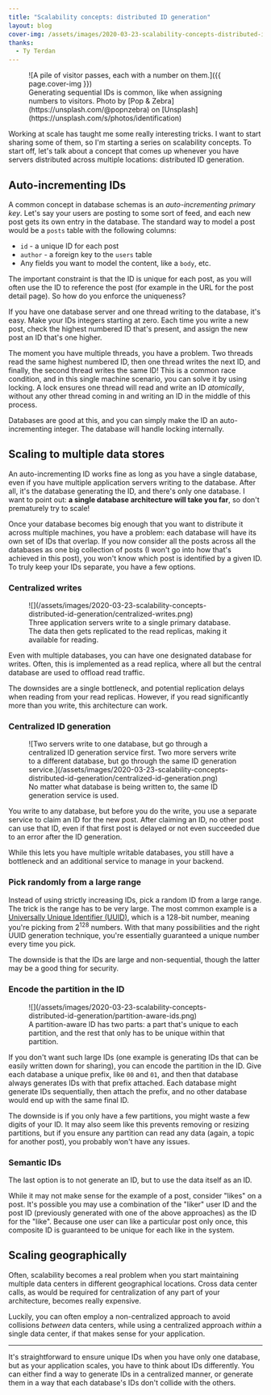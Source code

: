 ```yaml
---
title: "Scalability concepts: distributed ID generation"
layout: blog
cover-img: /assets/images/2020-03-23-scalability-concepts-distributed-id-generation/cover-ids.jpg
thanks:
  - Ty Terdan
---
```


<figure markdown="1">
![A pile of visitor passes, each with a number on them.]({{ page.cover-img }})
<figcaption markdown="1">Generating sequential IDs is common, like when assigning numbers to visitors. Photo by [Pop & Zebra](https://unsplash.com/@popnzebra) on [Unsplash](https://unsplash.com/s/photos/identification)
</figcaption>
</figure>

Working at scale has taught me some really interesting tricks. I want to start sharing some of them, so I'm starting a series on scalability concepts. To start off, let's talk about a concept that comes up whenever you have servers distributed across multiple locations: distributed ID generation.

## Auto-incrementing IDs

A common concept in database schemas is an _auto-incrementing primary key_. Let's say your users are posting to some sort of feed, and each new post gets its own entry in the database. The standard way to model a post would be a `posts` table with the following columns:

- `id` - a unique ID for each post
- `author` - a foreign key to the `users` table
- Any fields you want to model the content, like a `body`, etc.

The important constraint is that the ID is unique for each post, as you will often use the ID to reference the post (for example in the URL for the post detail page). So how do you enforce the uniqueness?

If you have one database server and one thread writing to the database, it's easy. Make your IDs integers starting at zero. Each time you write a new post, check the highest numbered ID that's present, and assign the new post an ID that's one higher.

The moment you have multiple threads, you have a problem. Two threads read the same highest numbered ID, then one thread writes the next ID, and finally, the second thread writes the same ID! This is a common race condition, and in this single machine scenario, you can solve it by using locking. A lock ensures one thread will read and write an ID _atomically_, without any other thread coming in and writing an ID in the middle of this process.

Databases are good at this, and you can simply make the ID an auto-incrementing integer. The database will handle locking internally.

## Scaling to multiple data stores

An auto-incrementing ID works fine as long as you have a single database, even if you have multiple application servers writing to the database. After all, it's the database generating the ID, and there's only one database. I want to point out: **a single database architecture will take you far**, so don't prematurely try to scale!

Once your database becomes big enough that you want to distribute it across multiple machines, you have a problem: each database will have its own set of IDs that overlap. If you now consider all the posts across all the databases as one big collection of posts (I won't go into how that's achieved in this post), you won't know which post is identified by a given ID. To truly keep your IDs separate, you have a few options.

### Centralized writes

<figure markdown="1">
![](/assets/images/2020-03-23-scalability-concepts-distributed-id-generation/centralized-writes.png)
<figcaption>Three application servers write to a single primary database. The data then gets replicated to the read replicas, making it available for reading.</figcaption>
</figure>

Even with multiple databases, you can have one designated database for writes. Often, this is implemented as a read replica, where all but the central database are used to offload read traffic.

The downsides are a single bottleneck, and potential replication delays when reading from your read replicas. However, if you read significantly more than you write, this architecture can work.

### Centralized ID generation

<figure markdown="1">
![Two servers write to one database, but go through a centralized ID generation service first. Two more servers write to a different database, but go through the same ID generation service.](/assets/images/2020-03-23-scalability-concepts-distributed-id-generation/centralized-id-generation.png)
<figcaption>No matter what database is being written to, the same ID generation service is used.</figcaption>
</figure>

You write to any database, but before you do the write, you use a separate service to claim an ID for the new post. After claiming an ID, no other post can use that ID, even if that first post is delayed or not even succeeded due to an error after the ID generation.

While this lets you have multiple writable databases, you still have a bottleneck and an additional service to manage in your backend.

### Pick randomly from a large range

Instead of using strictly increasing IDs, pick a random ID from a large range. The trick is the range has to be very large. The most common example is a [Universally Unique Identifier (UUID)](https://en.wikipedia.org/wiki/Universally_unique_identifier), which is a 128-bit number, meaning you're picking from 2<sup>128</sup> numbers. With that many possibilities and the right UUID generation technique, you're essentially guaranteed a unique number every time you pick.

The downside is that the IDs are large and non-sequential, though the latter may be a good thing for security.

### Encode the partition in the ID

<figure markdown="1">
![](/assets/images/2020-03-23-scalability-concepts-distributed-id-generation/partition-aware-ids.png)
<figcaption>A partition-aware ID has two parts: a part that's unique to each partition, and the rest that only has to be unique within that partition.</figcaption>
</figure>

If you don't want such large IDs (one example is generating IDs that can be easily written down for sharing), you can encode the partition in the ID. Give each database a unique prefix, like `00` and `01`, and then that database always generates IDs with that prefix attached. Each database might generate IDs sequentially, then attach the prefix, and no other database would end up with the same final ID.

The downside is if you only have a few partitions, you might waste a few digits of your ID. It may also seem like this prevents removing or resizing partitions, but if you ensure any partition can read any data (again, a topic for another post), you probably won't have any issues.

### Semantic IDs

The last option is to not generate an ID, but to use the data itself as an ID.

While it may not make sense for the example of a post, consider "likes" on a post. It's possible you may use a combination of the "liker" user ID and the post ID (previously generated with one of the above approaches) as the ID for the "like". Because one user can like a particular post only once, this composite ID is guaranteed to be unique for each like in the system.

## Scaling geographically

Often, scalability becomes a real problem when you start maintaining multiple data centers in different geographical locations. Cross data center calls, as would be required for centralization of any part of your architecture, becomes really expensive.

Luckily, you can often employ a non-centralized approach to avoid collisions _between_ data centers, while using a centralized approach _within_ a single data center, if that makes sense for your application.

---

It's straightforward to ensure unique IDs when you have only one database, but as your application scales, you have to think about IDs differently. You can either find a way to generate IDs in a centralized manner, or generate them in a way that each database's IDs don't collide with the others.
